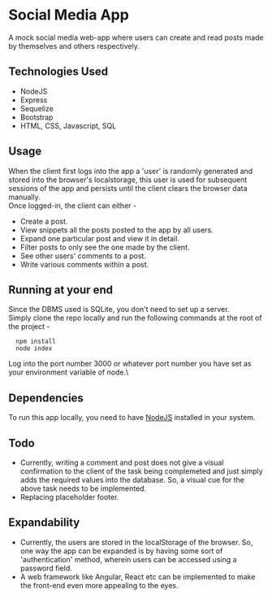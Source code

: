 # Social Media App
A mock social media web-app where users can create and read posts made by themselves and others respectively.

## Technologies Used
+ NodeJS
+ Express
+ Sequelize
+ Bootstrap
+ HTML, CSS, Javascript, SQL

## Usage
When the client first logs into the app a 'user' is randomly generated and stored into the browser's localstorage, this user is used for subsequent sessions of the app and persists until the client clears the browser data manually.\
Once logged-in, the client can either - 
+ Create a post.
+ View snippets all the posts posted to the app by all users.
+ Expand one particular post and view it in detail.
+ Filter posts to only see the one made by the client.
+ See other users' comments to a post.
+ Write various comments within a post.

## Running at your end
Since the DBMS used is SQLite, you don't need to set up a server. \
Simply clone the repo locally and run the following commands at the root of the project - 
```
  npm install
  node index
```
Log into the port number 3000 or whatever port number you have set as your environment variable of node.\

## Dependencies
To run this app locally, you need to have [NodeJS](https://nodejs.org/en/) installed in your system.

## Todo
+ Currently, writing a comment and post does not give a visual confirmation to the client of the task being complemeted and just simply
adds the required values into the database. So, a visual cue for the above task needs to be implemented.
+ Replacing placeholder footer.

## Expandability
+ Currently, the users are stored in the localStorage of the browser. So, one way the app can be expanded is by having some sort of 'authentication' method, wherein users can be accessed using a password field.
+ A web framework like Angular, React etc can be implemented to make the front-end even more appealing to the eyes.